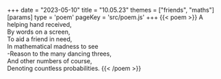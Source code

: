 +++
date = "2023-05-10"
title = "10.05.23"
themes = ["friends", "maths"]
[params]
  type = 'poem'
  pageKey = 'src/poem.js'
+++
{{< poem >}}
A helping hand received,  
By words on a screen,  
To aid a friend in need,  
In mathematical madness to see  
-Reason to the many dancing threes,  
And other numbers of course,  
Denoting countless probabilities.
{{< /poem >}}